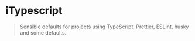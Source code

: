 # iTypescript

> Sensible defaults for projects using TypeScript, Prettier, ESLint, husky and some defaults.
